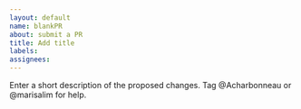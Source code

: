 ```yaml
---
layout: default
name: blankPR
about: submit a PR
title: Add title
labels:
assignees:
---
```


Enter a short description of the proposed changes. Tag @Acharbonneau or @marisalim for help.
